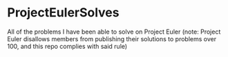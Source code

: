 # ProjectEulerSolves
All of the problems I have been able to solve on Project Euler
(note: Project Euler disallows members from publishing their solutions to problems over 100, and this repo complies with said rule)
